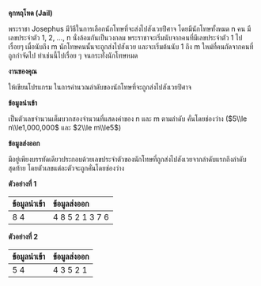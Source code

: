 **คุกหฤโหด (Jail)**

พระราชา Josephus มีวิธีในการเลือกนักโทษที่จะส่งไปสังเวยปีศาจ โดยมีนักโทษทั้งหมด n คน มีเลขประจำตัว 1, 2, ..., n นั่งล้อมกันเป็นวงกลม พระราชาจะเริ่มนับจากคนที่มีเลขประจำตัว 1 ไปเรื่อยๆ เมื่อนับถึง m นักโทษคนนั้นจะถูกส่งไปสังเวย และจะเริ่มต้นนับ 1 ถึง m ใหม่ที่คนถัดจากคนที่ถูกกำจัดไป ทำเช่นนี้ไปเรื่อย ๆ จนกระทั่งนักโทษหมด

**งานของคุณ**

ให้เขียนโปรแกรม ในการคำนวณลำดับของนักโทษที่จะถูกส่งไปสังเวยปีศาจ

**ข้อมูลนำเข้า**

เป็นตัวเลขจำนวนเต็มบวกสองจำนวนที่แสดงค่าของ n และ m ตามลำดับ คั่นโดยช่องว่าง ($5\\le n\\le1,000,000$ และ $2\\le m\\le5$)

**ข้อมูลส่งออก**

มีอยู่เพียงบรรทัดเดียวประกอบด้วยเลขประจำตัวของนักโทษที่ถูกส่งไปสังเวยจากลำดับแรกถึงลำดับสุดท้าย โดยตัวเลขแต่ละตัวจะถูกคั่นโดยช่องว่าง

**ตัวอย่างที่ 1**

| ข้อมูลนำเข้า | ข้อมูลส่งออก |
| :--- | :--- |
| 8 4 | 4 8 5 2 1 3 7 6 |

**ตัวอย่างที่ 2**

| ข้อมูลนำเข้า | ข้อมูลส่งออก |
| :--- | :--- |
| 5 4 | 4 3 5 2 1 |